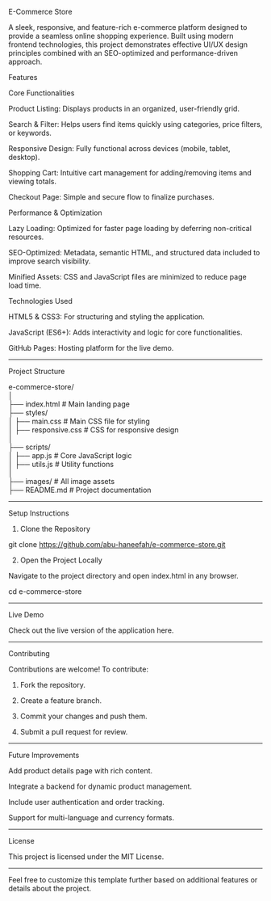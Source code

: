 E-Commerce Store

A sleek, responsive, and feature-rich e-commerce platform designed to provide a seamless online shopping experience. Built using modern frontend technologies, this project demonstrates effective UI/UX design principles combined with an SEO-optimized and performance-driven approach.



Features

Core Functionalities

Product Listing: Displays products in an organized, user-friendly grid.

Search & Filter: Helps users find items quickly using categories, price filters, or keywords.

Responsive Design: Fully functional across devices (mobile, tablet, desktop).

Shopping Cart: Intuitive cart management for adding/removing items and viewing totals.

Checkout Page: Simple and secure flow to finalize purchases.


Performance & Optimization

Lazy Loading: Optimized for faster page loading by deferring non-critical resources.

SEO-Optimized: Metadata, semantic HTML, and structured data included to improve search visibility.

Minified Assets: CSS and JavaScript files are minimized to reduce page load time.


Technologies Used

HTML5 & CSS3: For structuring and styling the application.

JavaScript (ES6+): Adds interactivity and logic for core functionalities.

GitHub Pages: Hosting platform for the live demo.



---

Project Structure

e-commerce-store/  
│  
├── index.html          # Main landing page  
├── styles/  
│   ├── main.css        # Main CSS file for styling  
│   ├── responsive.css  # CSS for responsive design  
│  
├── scripts/  
│   ├── app.js          # Core JavaScript logic  
│   ├── utils.js        # Utility functions  
│  
├── images/             # All image assets  
├── README.md           # Project documentation


---

Setup Instructions

1. Clone the Repository

git clone https://github.com/abu-haneefah/e-commerce-store.git

2. Open the Project Locally

Navigate to the project directory and open index.html in any browser.

cd e-commerce-store


---

Live Demo

Check out the live version of the application here.


---

Contributing

Contributions are welcome! To contribute:

1. Fork the repository.


2. Create a feature branch.


3. Commit your changes and push them.


4. Submit a pull request for review.




---

Future Improvements

Add product details page with rich content.

Integrate a backend for dynamic product management.

Include user authentication and order tracking.

Support for multi-language and currency formats.



---

License

This project is licensed under the MIT License.


---

Feel free to customize this template further based on additional features or details about the project.
